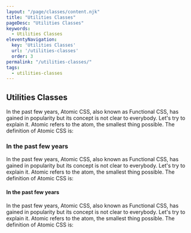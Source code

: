 ```yaml
---
layout: "/page/classes/content.njk"
title: "Utilities Classes"
pageDesc: "Utilities Classes"
keywords: 
  - Utilities Classes
eleventyNavigation:
  key: 'Utilities Classes'
  url: '/utilities-classes'
  order: 3
permalink: "/utilities-classes/"
tags: 
  - utilities-classes
---
```


## Utilities Classes

In the past few years, Atomic CSS, also known as Functional CSS, has gained in popularity but its concept is not clear to everybody. Let's try to explain it.
Atomic refers to the atom, the smallest thing possible. The definition of Atomic CSS is:

### In the past few years

In the past few years, Atomic CSS, also known as Functional CSS, has gained in popularity but its concept is not clear to everybody. Let's try to explain it.
Atomic refers to the atom, the smallest thing possible. The definition of Atomic CSS is:

#### In the past few years

In the past few years, Atomic CSS, also known as Functional CSS, has gained in popularity but its concept is not clear to everybody. Let's try to explain it.
Atomic refers to the atom, the smallest thing possible. The definition of Atomic CSS is: